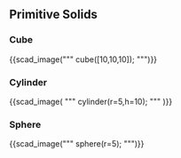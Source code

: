 
## Primitive Solids

### Cube

{{scad_image("""
cube([10,10,10]);
""")}}

### Cylinder

{{scad_image(
"""
cylinder(r=5,h=10);
"""
)}}

### Sphere

{{scad_image("""
sphere(r=5);
""")}}

